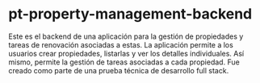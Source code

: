 # pt-property-management-backend
Este es el backend de una aplicación para la gestión de propiedades y tareas de renovación asociadas a estas. La aplicación permite a los usuarios crear propiedades, listarlas y ver los detalles individuales. Así mismo, permite la gestión de tareas asociadas a cada propiedad.  Fue creado como parte de una prueba técnica de desarrollo full stack. 
